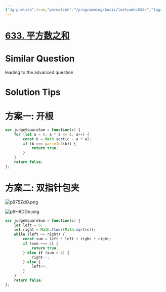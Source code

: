 ```yaml
---
{"dg-publish":true,"permalink":"/programming/basic/leetcode/633/","tags":["leetcode/math/squre","leetcode/double-pointer/collision-pointer"]}
---
```



# [633. 平方数之和](https://leetcode.cn/problems/sum-of-square-numbers/)

# Similar Question

leading to the advanced question

# Solution Tips

# 方案一: 开根

```js
var judgeSquareSum = function(c) {
    for (let a = 0; a * a <= c; a++) {
        const b = Math.sqrt(c - a * a);
        if (b === parseInt(b)) {
            return true;
        }
    }
    return false;
};
```

# 方案二: 双指针包夹

![p975ZdO.png](https://s1.ax1x.com/2023/05/24/p975ZdO.png)


![p9H6DDe.png](https://s1.ax1x.com/2023/05/25/p9H6DDe.png)
```js
var judgeSquareSum = function(c) {
    let left = 0;
    let right = Math.floor(Math.sqrt(c));
    while (left <= right) {
        const sum = left * left + right * right;
        if (sum === c) {
            return true;
        } else if (sum > c) {
            right--;
        } else {
            left++;
        }
    }
    return false;
};
```
